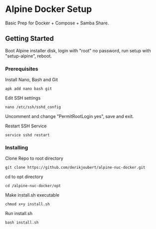 # Alpine Docker Setup

Basic Prep for Docker + Compose + Samba Share.

## Getting Started

Boot Alpine installer disk, login with "root" no password, run setup with "setup-alpine", reboot.

### Prerequisites

Install Nano, Bash and Git

```
apk add nano bash git
```

Edit SSH settings

```
nano /etc/ssh/sshd_config
```

Uncomment and change "PermitRootLogin yes", save and exit.

Restart SSH Service

```
service sshd restart
```

### Installing

Clone Repo to root directory

```
git clone https://github.com/derikjoubert/alpine-nuc-docker.git
```

cd to opt directory

```
cd /alpine-nuc-docker/opt
```

Make install.sh executable

```
chmod x+y install.sh
```

Run install.sh

```
bash install.sh
```



